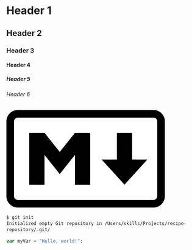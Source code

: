 # Header 1
## Header 2
### Header 3
#### Header 4
##### Header 5
###### Header 6


![Markdown logo](https://github.com/dcurtis/markdown-mark/blob/master/svg/markdown-mark.svg)


```
$ git init
Initialized empty Git repository in /Users/skills/Projects/recipe-repository/.git/
```

``` javascript
var myVar = "Hello, world!";
```
